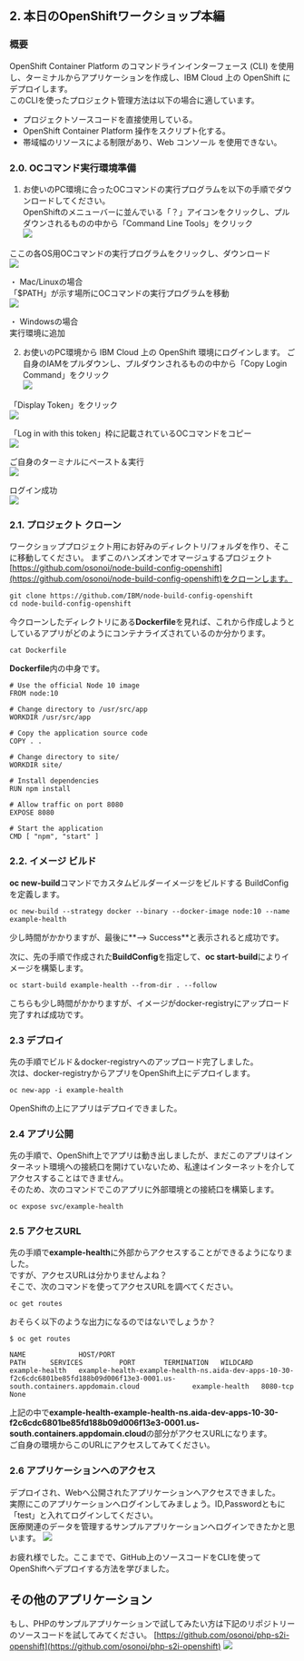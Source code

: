 ## 2. 本日のOpenShiftワークショップ本編
### 概要
OpenShift Container Platform のコマンドラインインターフェース (CLI) を使用し、ターミナルからアプリケーションを作成し、IBM Cloud 上の OpenShift にデプロイします。</br>
このCLIを使ったプロジェクト管理方法は以下の場合に適しています。
* プロジェクトソースコードを直接使用している。
* OpenShift Container Platform 操作をスクリプト化する。
* 帯域幅のリソースによる制限があり、Web コンソール を使用できない。

### 2.0. OCコマンド実行環境準備

1. お使いのPC環境に合ったOCコマンドの実行プログラムを以下の手順でダウンロードしてください。</br>
OpenShiftのメニューバーに並んでいる「？」アイコンをクリックし、プルダウンされるものの中から「Command Line Tools」をクリック</br>
![](./images/031.png)

ここの各OS用OCコマンドの実行プログラムをクリックし、ダウンロード</br>
![](./images/032.png)


・ Mac/Linuxの場合</br>
「$PATH」が示す場所にOCコマンドの実行プログラムを移動</br>
![](./images/038.png)


・ Windowsの場合</br>
実行環境に追加




2. お使いのPC環境から IBM Cloud 上の OpenShift 環境にログインします。
ご自身のIAMをプルダウンし、プルダウンされるものの中から「Copy Login Command」をクリック</br>
![](./images/033.png)

「Display Token」をクリック</br>
![](./images/034.png)

「Log in with this token」枠に記載されているOCコマンドをコピー</br>
![](./images/035.png)

ご自身のターミナルにペースト＆実行</br>
![](./images/036.png)

ログイン成功</br>
![](./images/037.png)


### 2.1. プロジェクト  クローン
ワークショッププロジェクト用にお好みのディレクトリ/フォルダを作り、そこに移動してください。
まずこのハンズオンでオマージュするプロジェクト [https://github.com/osonoi/node-build-config-openshift](https://github.com/osonoi/node-build-config-openshift)をクローンします。<br>

```
git clone https://github.com/IBM/node-build-config-openshift
cd node-build-config-openshift
```

今クローンしたディレクトリにある**Dockerfile**を見れば、これから作成しようとしているアプリがどのようにコンテナライズされているのか分かります。<br>

```
cat Dockerfile
```

**Dockerfile**内の中身です。

```
# Use the official Node 10 image
FROM node:10

# Change directory to /usr/src/app
WORKDIR /usr/src/app

# Copy the application source code
COPY . .

# Change directory to site/
WORKDIR site/

# Install dependencies
RUN npm install

# Allow traffic on port 8080
EXPOSE 8080

# Start the application
CMD [ "npm", "start" ]
```

### 2.2. イメージ ビルド
**oc new-build**コマンドでカスタムビルダーイメージをビルドする BuildConfig を定義します。

```
oc new-build --strategy docker --binary --docker-image node:10 --name example-health
```

少し時間がかかりますが、最後に**--> Success**と表示されると成功です。

次に、先の手順で作成された**BuildConfig**を指定して、**oc start-build**によりイメージを構築します。

```
oc start-build example-health --from-dir . --follow
```

こちらも少し時間がかかりますが、イメージがdocker-registryにアップロード完了すれば成功です。<br>

### 2.3 デプロイ
先の手順でビルド＆docker-registryへのアップロード完了しました。</br>
次は、docker-registryからアプリをOpenShift上にデプロイします。

```
oc new-app -i example-health
```

OpenShiftの上にアプリはデプロイできました。<br>

### 2.4 アプリ公開
先の手順で、OpenShift上でアプリは動き出しましたが、まだこのアプリはインターネット環境への接続口を開けていないため、私達はインターネットを介してアクセスすることはできません。<br>
そのため、次のコマンドでこのアプリに外部環境との接続口を構築します。

```
oc expose svc/example-health
```

### 2.5 アクセスURL
先の手順で**example-health**に外部からアクセスすることができるようになりました。<br>
ですが、アクセスURLは分かりませんよね？<br>
そこで、次のコマンドを使ってアクセスURLを調べてください。

```
oc get routes
```

おそらく以下のような出力になるのではないでしょうか？
```
$ oc get routes

NAME             HOST/PORT                                                                                                                        PATH      SERVICES         PORT       TERMINATION   WILDCARD
example-health   example-health-example-health-ns.aida-dev-apps-10-30-f2c6cdc6801be85fd188b09d006f13e3-0001.us-south.containers.appdomain.cloud             example-health   8080-tcp                 None
```

上記の中で**example-health-example-health-ns.aida-dev-apps-10-30-f2c6cdc6801be85fd188b09d006f13e3-0001.us-south.containers.appdomain.cloud**の部分がアクセスURLになります。<br>
ご自身の環境からこのURLにアクセスしてみてください。

### 2.6 アプリケーションへのアクセス
デプロイされ、Webへ公開されたアプリケーションへアクセスできました。<br>
実際にこのアプリケーションへログインしてみましょう。ID,Passwordともに「test」と入れてログインしてください。<br>
医療関連のデータを管理するサンプルアプリケーションへログインできたかと思います。
![](./images/018.png)

お疲れ様でした。ここまでで、GitHub上のソースコードをCLIを使ってOpenShiftへデプロイする方法を学びました。


## その他のアプリケーション
もし、PHPのサンプルアプリケーションで試してみたい方は下記のリポジトリーのソースコードを試してみてください。
[https://github.com/osonoi/php-s2i-openshift](https://github.com/osonoi/php-s2i-openshift)
![](./images/029.png)
